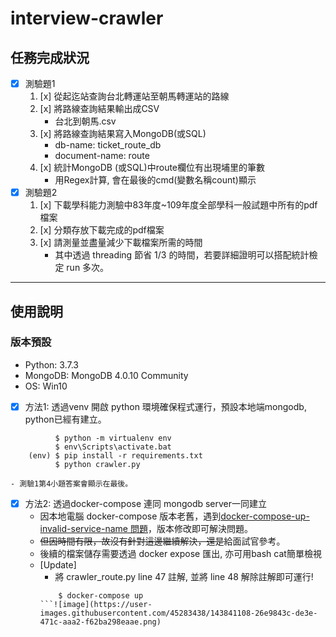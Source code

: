 # interview-crawler


## 任務完成狀況 ##
- [x] 測驗題1
    1. [x] 從起迄站查詢台北轉運站至朝馬轉運站的路線
    2. [x] 將路線查詢結果輸出成CSV
        - 台北到朝馬.csv
    3. [x] 將路線查詢結果寫入MongoDB(或SQL)
        - db-name: ticket_route_db
        - document-name: route
    5. [x] 統計MongoDB (或SQL)中route欄位有出現埔里的筆數
        - 用Regex計算, 會在最後的cmd(變數名稱count)顯示
- [x] 測驗題2
    1. [x] 下載學科能力測驗中83年度~109年度全部學科一般試題中所有的pdf檔案
    2. [x] 分類存放下載完成的pdf檔案
    3. [x] 請測量並盡量減少下載檔案所需的時間
        - 其中透過 threading 節省 1/3 的時間，若要詳細證明可以搭配統計檢定 run 多次。



---

## 使用說明 ## 
### 版本預設 ### 
- Python: 3.7.3
- MongoDB: MongoDB 4.0.10 Community
- OS: Win10

- [x] 方法1: 透過venv 開啟 python 環境確保程式運行，預設本地端mongodb, python已經有建立。
```
          $ python -m virtualenv env
          $ env\Scripts\activate.bat
    (env) $ pip install -r requirements.txt
          $ python crawler.py
```
    - 測驗1第4小題答案會顯示在最後。

- [x] 方法2: 透過docker-compose 連同 mongodb server一同建立
    - 因本地電腦 docker-compose 版本老舊，遇到[docker-compose-up-invalid-service-name 問題](https://stackoverflow.com/questions/53442908/docker-compose-up-invalid-service-name-only-a-za-z0-9-chara)，版本修改即可解決問題。
    - ~~但因時間有限，故沒有針對這邊繼續解決，還是~~給面試官參考。
    - 後續的檔案儲存需要透過 docker expose 匯出, 亦可用bash cat簡單檢視
    - [Update]
        - 將 crawler_route.py line 47 註解, 並將 line 48 解除註解即可運行!
        ```
            $ docker-compose up
        ```![image](https://user-images.githubusercontent.com/45283438/143841108-26e9843c-de3e-471c-aaa2-f62ba298eaae.png)

